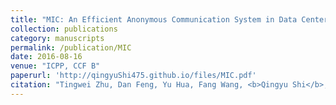 ```yaml
---
title: "MIC: An Efficient Anonymous Communication System in Data Center Networks"
collection: publications
category: manuscripts
permalink: /publication/MIC
date: 2016-08-16
venue: "ICPP, CCF B"
paperurl: 'http://qingyuShi475.github.io/files/MIC.pdf'
citation: "Tingwei Zhu, Dan Feng, Yu Hua, Fang Wang, <b>Qingyu Shi</b>, Jiahao Liu. MIC: An Efficient Anonymous Communication System in Data Center Networks. In Proceedings of the 45th International Conference on Parallel Processing (ICPP), Philadelphia, PA, USA, 2016: 11-20."
---
```




